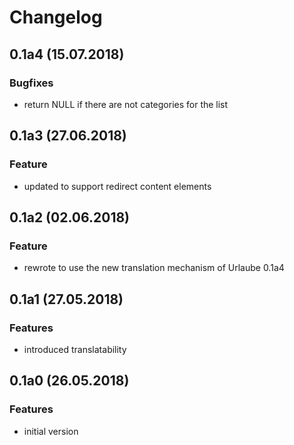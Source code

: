 # Changelog

## 0.1a4 (15.07.2018)
### Bugfixes
* return NULL if there are not categories for the list

## 0.1a3 (27.06.2018)
### Feature
* updated to support redirect content elements

## 0.1a2 (02.06.2018)
### Feature
* rewrote to use the new translation mechanism of Urlaube 0.1a4

## 0.1a1 (27.05.2018)
### Features
* introduced translatability

## 0.1a0 (26.05.2018)
### Features
* initial version

